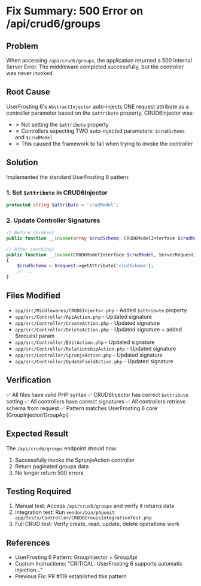 # Fix Summary: 500 Error on /api/crud6/groups

## Problem
When accessing `/api/crud6/groups`, the application returned a 500 Internal Server Error. The middleware completed successfully, but the controller was never invoked.

## Root Cause
UserFrosting 6's `AbstractInjector` auto-injects ONE request attribute as a controller parameter based on the `$attribute` property. CRUD6Injector was:
- ✗ Not setting the `$attribute` property
- ✗ Controllers expecting TWO auto-injected parameters: `$crudSchema` and `$crudModel`
- ✗ This caused the framework to fail when trying to invoke the controller

## Solution
Implemented the standard UserFrosting 6 pattern:

### 1. Set `$attribute` in CRUD6Injector
```php
protected string $attribute = 'crudModel';
```

### 2. Update Controller Signatures
```php
// Before (broken)
public function __invoke(array $crudSchema, CRUD6ModelInterface $crudModel, ...)

// After (working)
public function __invoke(CRUD6ModelInterface $crudModel, ServerRequestInterface $request, ...)
{
    $crudSchema = $request->getAttribute('crudSchema');
    // ...
}
```

## Files Modified
- `app/src/Middlewares/CRUD6Injector.php` - Added `$attribute` property
- `app/src/Controller/ApiAction.php` - Updated signature
- `app/src/Controller/CreateAction.php` - Updated signature
- `app/src/Controller/DeleteAction.php` - Updated signature + added $request param
- `app/src/Controller/EditAction.php` - Updated signature
- `app/src/Controller/RelationshipAction.php` - Updated signature
- `app/src/Controller/SprunjeAction.php` - Updated signature
- `app/src/Controller/UpdateFieldAction.php` - Updated signature

## Verification
✅ All files have valid PHP syntax
✅ CRUD6Injector has correct `$attribute` setting
✅ All controllers have correct signatures
✅ All controllers retrieve schema from request
✅ Pattern matches UserFrosting 6 core (GroupInjector/GroupApi)

## Expected Result
The `/api/crud6/groups` endpoint should now:
1. Successfully invoke the SprunjeAction controller
2. Return paginated groups data
3. No longer return 500 errors

## Testing Required
1. Manual test: Access `/api/crud6/groups` and verify it returns data
2. Integration test: Run `vendor/bin/phpunit app/tests/Controller/CRUD6GroupsIntegrationTest.php`
3. Full CRUD test: Verify create, read, update, delete operations work

## References
- UserFrosting 6 Pattern: GroupInjector + GroupApi
- Custom Instructions: "CRITICAL: UserFrosting 6 supports automatic injection..."
- Previous Fix: PR #119 established this pattern
